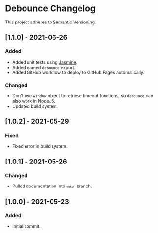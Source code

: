 # Debounce Changelog

This project adheres to [Semantic Versioning](https://semver.org/spec/v2.0.0.html).

## [1.1.0] - 2021-06-26

### Added

* Added unit tests using [Jasmine](https://jasmine.github.io/).
* Added named `debounce` export.
* Added GitHub workflow to deploy to GitHub Pages automatically.

### Changed

* Don't use `window` object to retrieve timeout functions, so `debounce` can also work in NodeJS.
* Updated build system.

## [1.0.2] - 2021-05-29

### Fixed

* Fixed error in build system.

## [1.0.1] - 2021-05-26

### Changed

* Pulled documentation into `main` branch.

## [1.0.0] - 2021-05-23

### Added

* Initial commit.
